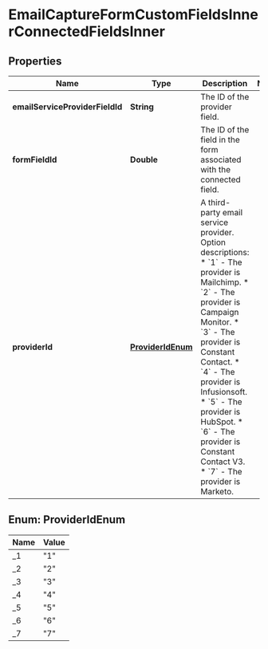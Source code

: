 

# EmailCaptureFormCustomFieldsInnerConnectedFieldsInner


## Properties

| Name | Type | Description | Notes |
|------------ | ------------- | ------------- | -------------|
|**emailServiceProviderFieldId** | **String** | The ID of the provider field. |  |
|**formFieldId** | **Double** | The ID of the field in the form associated with the connected field. |  |
|**providerId** | [**ProviderIdEnum**](#ProviderIdEnum) | A third-party email service provider.  Option descriptions:  * &#x60;1&#x60; - The provider is Mailchimp.  * &#x60;2&#x60; - The provider is Campaign Monitor.  * &#x60;3&#x60; - The provider is Constant Contact.  * &#x60;4&#x60; - The provider is Infusionsoft.  * &#x60;5&#x60; - The provider is HubSpot.  * &#x60;6&#x60; - The provider is Constant Contact V3.  * &#x60;7&#x60; - The provider is Marketo.  |  |



## Enum: ProviderIdEnum

| Name | Value |
|---- | -----|
| _1 | &quot;1&quot; |
| _2 | &quot;2&quot; |
| _3 | &quot;3&quot; |
| _4 | &quot;4&quot; |
| _5 | &quot;5&quot; |
| _6 | &quot;6&quot; |
| _7 | &quot;7&quot; |



